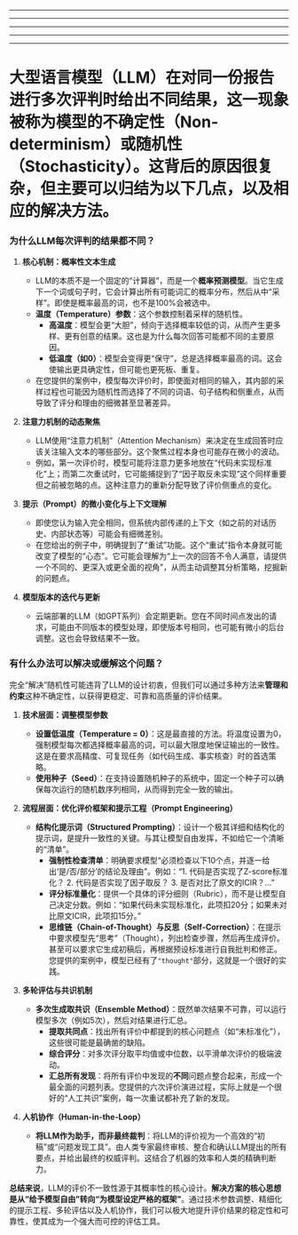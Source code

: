 -----------------
-----------------
-----------------
-----------------
-----------------


# 大型语言模型（LLM）在对同一份报告进行多次评判时给出不同结果，这一现象被称为模型的**不确定性（Non-determinism）**或**随机性（Stochasticity）**。这背后的原因很复杂，但主要可以归结为以下几点，以及相应的解决方法。

### 为什么LLM每次评判的结果都不同？

1.  **核心机制：概率性文本生成**
    *   LLM的本质不是一个固定的“计算器”，而是一个**概率预测模型**。当它生成下一个词或句子时，它会计算出所有可能词汇的概率分布，然后从中“采样”。即使是概率最高的词，也不是100%会被选中。
    *   **温度（Temperature）参数**：这个参数控制着采样的随机性。
        *   **高温度**：模型会更“大胆”，倾向于选择概率较低的词，从而产生更多样、更有创意的结果。这也是为什么每次回答可能都不同的主要原因。
        *   **低温度（如0）**：模型会变得更“保守”，总是选择概率最高的词。这会使输出更具确定性，但可能也更死板、重复。
    *   在您提供的案例中，模型每次评价时，即使面对相同的输入，其内部的采样过程也可能因为随机性而选择了不同的词语、句子结构和侧重点，从而导致了评分和理由的细微甚至显著差异。

2.  **注意力机制的动态聚焦**
    *   LLM使用“注意力机制”（Attention Mechanism）来决定在生成回答时应该关注输入文本的哪些部分。这个聚焦过程本身也可能存在微小的波动。
    *   例如，第一次评价时，模型可能将注意力更多地放在“代码未实现标准化”上；而第二次重试时，它可能捕捉到了“因子取反未实现”这个同样重要但之前被忽略的点。这种注意力的重新分配导致了评价侧重点的变化。

3.  **提示（Prompt）的微小变化与上下文理解**
    *   即使您认为输入完全相同，但系统内部传递的上下文（如之前的对话历史、内部状态等）可能会有细微差别。
    *   在您给出的例子中，明确提到了“重试”功能。这个“重试”指令本身就可能改变了模型的“心态”。它可能会理解为“上一次的回答不令人满意，请提供一个不同的、更深入或更全面的视角”，从而主动调整其分析策略，挖掘新的问题点。

4.  **模型版本的迭代与更新**
    *   云端部署的LLM（如GPT系列）会定期更新。您在不同时间点发出的请求，可能由不同版本的模型处理，即使版本号相同，也可能有微小的后台调整。这也会导致结果不一致。

### 有什么办法可以解决或缓解这个问题？

完全“解决”随机性可能违背了LLM的设计初衷，但我们可以通过多种方法来**管理和约束**这种不确定性，以获得更稳定、可靠和高质量的评价结果。

1.  **技术层面：调整模型参数**
    *   **设置低温度（Temperature = 0）**：这是最直接的方法。将温度设置为0，强制模型每次都选择概率最高的词，可以最大限度地保证输出的一致性。这是在要求高精度、可复现任务（如代码生成、事实核查）时的首选策略。
    *   **使用种子（Seed）**：在支持设置随机种子的系统中，固定一个种子可以确保每次运行的随机数序列相同，从而得到完全一致的输出。

2.  **流程层面：优化评价框架和提示工程（Prompt Engineering）**
    *   **结构化提示词（Structured Prompting）**：设计一个极其详细和结构化的提示词，是提升一致性的关键。与其让模型自由发挥，不如给它一个清晰的“清单”。
        *   **强制性检查清单**：明确要求模型“必须检查以下10个点，并逐一给出‘是/否/部分’的结论及理由”。例如：“1. 代码是否实现了Z-score标准化？ 2. 代码是否实现了因子取反？ 3. 是否对比了原文的ICIR？...”
        *   **评分标准量化**：提供一个具体的评分细则（Rubric），而不是让模型自己决定分数。例如：“如果代码未实现标准化，此项扣20分；如果未对比原文ICIR，此项扣15分。”
        *   **思维链（Chain-of-Thought）与反思（Self-Correction）**：在提示中要求模型先“思考”（Thought），列出检查步骤，然后再生成评价。甚至可以要求它生成初稿后，再根据预设标准进行自我批判和修正。您提供的案例中，模型已经有了`"thought"`部分，这就是一个很好的实践。

3.  **多轮评估与共识机制**
    *   **多次生成取共识（Ensemble Method）**：既然单次结果不可靠，可以运行模型多次（例如5次），然后对结果进行汇总。
        *   **提取共同点**：找出所有评价中都提到的核心问题点（如“未标准化”），这些很可能是最确凿的缺陷。
        *   **综合评分**：对多次评分取平均值或中位数，以平滑单次评价的极端波动。
        *   **汇总所有发现**：将所有评价中发现的**不同**问题点整合起来，形成一个最全面的问题列表。您提供的六次评价演进过程，实际上就是一个很好的“人工共识”案例，每一次重试都补充了新的发现。

4.  **人机协作（Human-in-the-Loop）**
    *   **将LLM作为助手，而非最终裁判**：将LLM的评价视为一个高效的“初稿”或“问题发现工具”。由人类专家最终审核、整合和确认LLM提出的所有要点，并给出最终的权威评判。这结合了机器的效率和人类的精确判断力。

**总结来说**，LLM的评价不一致性源于其概率性的核心设计。**解决方案的核心思想是从“给予模型自由”转向“为模型设定严格的框架”**。通过技术参数调整、精细化的提示工程、多轮评估以及人机协作，我们可以极大地提升评价结果的稳定性和可靠性，使其成为一个强大而可控的评估工具。
